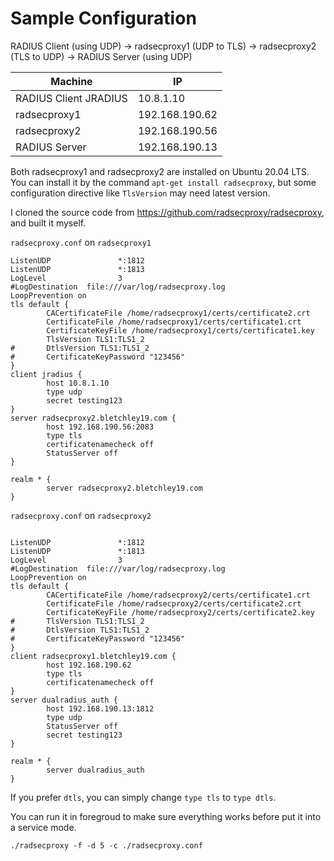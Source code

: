 # Sample Configuration

RADIUS Client (using UDP) → radsecproxy1 (UDP to TLS) → radsecproxy2 (TLS to UDP) → RADIUS Server (using UDP)

| Machine | IP |  
| -------- | ------- |  
| RADIUS Client JRADIUS| 10.8.1.10 |  
| radsecproxy1 | 192.168.190.62 |  
| radsecproxy2 | 192.168.190.56 |  
| RADIUS Server | 192.168.190.13 |  

Both radsecproxy1 and radsecproxy2 are installed on Ubuntu 20.04 LTS.
You can install it by the command `apt-get install radsecproxy`, but some configuration directive like `TlsVersion` may need latest version.

I cloned the source code from https://github.com/radsecproxy/radsecproxy, and built it myself.

`radsecproxy.conf` on `radsecproxy1`
```
ListenUDP               *:1812
ListenUDP               *:1813
LogLevel                3
#LogDestination  file:///var/log/radsecproxy.log
LoopPrevention on
tls default {
        CACertificateFile /home/radsecproxy1/certs/certificate2.crt
        CertificateFile /home/radsecproxy1/certs/certificate1.crt
        CertificateKeyFile /home/radsecproxy1/certs/certificate1.key
        TlsVersion TLS1:TLS1_2
#       DtlsVersion TLS1:TLS1_2
#       CertificateKeyPassword "123456"
}
client jradius {
        host 10.8.1.10
        type udp
        secret testing123
}
server radsecproxy2.bletchley19.com {
        host 192.168.190.56:2083
        type tls
        certificatenamecheck off
        StatusServer off
}

realm * {
        server radsecproxy2.bletchley19.com
}
```


`radsecproxy.conf` on `radsecproxy2`
```

ListenUDP               *:1812
ListenUDP               *:1813
LogLevel                3
#LogDestination  file:///var/log/radsecproxy.log
LoopPrevention on
tls default {
        CACertificateFile /home/radsecproxy2/certs/certificate1.crt
        CertificateFile /home/radsecproxy2/certs/certificate2.crt
        CertificateKeyFile /home/radsecproxy2/certs/certificate2.key
#       TlsVersion TLS1:TLS1_2
#       DtlsVersion TLS1:TLS1_2
#       CertificateKeyPassword "123456"
}
client radsecproxy1.bletchley19.com {
        host 192.168.190.62
        type tls
        certificatenamecheck off
}
server dualradius_auth {
        host 192.168.190.13:1812
        type udp
        StatusServer off
        secret testing123
}

realm * {
        server dualradius_auth
}

```

If you prefer `dtls`, you can simply change `type tls` to `type dtls`.

You can run it in foregroud to make sure everything works before put it into a service mode.

`./radsecproxy -f -d 5 -c ./radsecproxy.conf`

